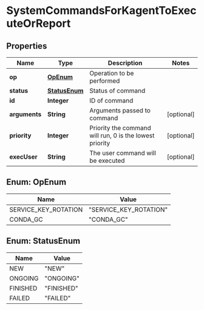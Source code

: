 # SystemCommandsForKagentToExecuteOrReport

## Properties
Name | Type | Description | Notes
------------ | ------------- | ------------- | -------------
**op** | [**OpEnum**](#OpEnum) | Operation to be performed | 
**status** | [**StatusEnum**](#StatusEnum) | Status of command | 
**id** | **Integer** | ID of command | 
**arguments** | **String** | Arguments passed to command |  [optional]
**priority** | **Integer** | Priority the command will run, 0 is the lowest priority |  [optional]
**execUser** | **String** | The user command will be executed |  [optional]

<a name="OpEnum"></a>
## Enum: OpEnum
Name | Value
---- | -----
SERVICE_KEY_ROTATION | &quot;SERVICE_KEY_ROTATION&quot;
CONDA_GC | &quot;CONDA_GC&quot;

<a name="StatusEnum"></a>
## Enum: StatusEnum
Name | Value
---- | -----
NEW | &quot;NEW&quot;
ONGOING | &quot;ONGOING&quot;
FINISHED | &quot;FINISHED&quot;
FAILED | &quot;FAILED&quot;
